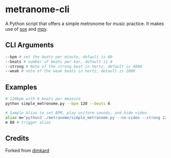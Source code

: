 
# metranome-cli

A Python script that offers a simple metronome for music practice. It makes use of [sox](https://sox.sourceforge.net) and [mpv](https://mpv.io/).

## CLI Arguments

```bash
--bpm # set the beats per minute, default is 80
--beats # number of beats per bar, default is 4
--strong # Note of the strong beat in hertz, default is 4000
--weak # note of the weak beats in hertz, detault is 2000
```

## Examples 

```bash
# 120bpm with 6 beats per measure
python simple_metronome.py --bpm 120 --beats 6

# Sample Alias to set BPM, play uniform sounds, and hide video.
alias m="python3 ./metranome/simple_metranome.py --no-video --strong 1200 --weak 1200 --bpm"
m 80 # trigger alias
```

## Credits

Forked from [dimkard](https://codeberg.org/dimkard/simple-metronome/src/branch/main/README.md)